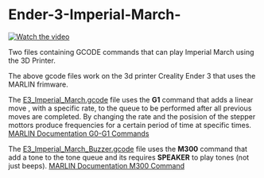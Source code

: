 # Ender-3-Imperial-March-


 [![Watch the video](https://i.imgur.com/KWxv6zv.png)](https://youtu.be/fOcZKwsDDqY)
 

Two files containing GCODE commands that can play Imperial March using the 3D Printer.

The above gcode files work on the 3d printer Creality Ender 3 that uses the MARLIN frimware.

The  [E3_Imperial_March.gcode](https://github.com/Obrelix/Ender-3-Imperial-March-/blob/master/GCODE%20Files/E3_Imperial_March.gcode)
 file uses the  **G1** command that adds a linear move , with a specific rate,  to the queue to be performed after all previous moves are completed. By changing the rate and the posision of the stepper mottors produce frequencies for a certain period of time at specific times. [MARLIN Documentation G0-G1 Commands](https://marlinfw.org/docs/gcode/G000-G001.html)

The  [E3_Imperial_March_Buzzer.gcode](https://github.com/Obrelix/Ender-3-Imperial-March-/blob/master/GCODE%20Files/E3_Imperial_March_Buzzer.gcode) file uses the  **M300** command that add a tone to the tone queue and its requires **SPEAKER** to play tones (not just beeps). [MARLIN Documentation M300 Command](https://marlinfw.org/docs/gcode/M300.html)

